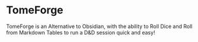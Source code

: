 # TomeForge
TomeForge is an Alternative to Obsidian, with the ability to Roll Dice and Roll from Markdown Tables to run a D&amp;D session quick and easy!

